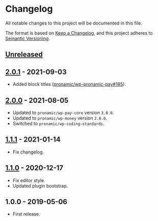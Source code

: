 # Changelog
All notable changes to this project will be documented in this file.

The format is based on [Keep a Changelog](https://keepachangelog.com/en/1.0.0/),
and this project adheres to [Semantic Versioning](https://semver.org/spec/v2.0.0.html).

## [Unreleased][unreleased]

## [2.0.1] - 2021-09-03
- Added block titles ([pronamic/wp-pronamic-pay#185](https://github.com/pronamic/wp-pronamic-pay/issues/185)).

## [2.0.0] - 2021-08-05
- Updated to `pronamic/wp-pay-core` version `3.0.0`.
- Updated to `pronamic/wp-money` version `2.0.0`.
- Switched to `pronamic/wp-coding-standards`.

## [1.1.1] - 2021-01-14
- Fix changelog.

## [1.1.0][1.1.0] - 2020-12-17
- Fix editor style.
- Updated plugin bootstrap.

## 1.0.0 - 2019-05-06
- First release.

[unreleased]: https://github.com/wp-pay/fundraising/compare/2.0.1...HEAD
[2.0.1]: https://github.com/wp-pay/fundraising/compare/2.0.0...2.0.1
[2.0.0]: https://github.com/wp-pay/fundraising/compare/1.1.1...2.0.0
[1.1.1]: https://github.com/wp-pay/fundraising/compare/1.1.0...1.1.1
[1.1.0]: https://github.com/wp-pay/fundraising/compare/1.0.0...1.1.0
